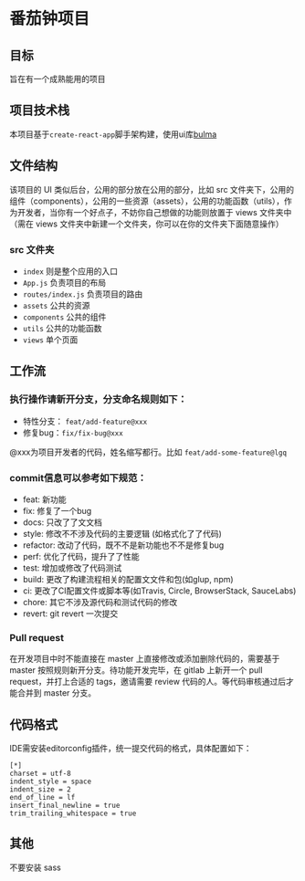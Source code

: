 # 番茄钟项目

## 目标

旨在有一个成熟能用的项目

## 项目技术栈

本项目基于`create-react-app`脚手架构建，使用ui库[bulma](https://bulma.io/documentation/overview/start/)

## 文件结构

该项目的 UI 类似后台，公用的部分放在公用的部分，比如 src 文件夹下，公用的组件（components），公用的一些资源（assets），公用的功能函数（utils），作为开发者，当你有一个好点子，不妨你自己想做的功能则放置于 views 文件夹中（需在 views 文件夹中新建一个文件夹，你可以在你的文件夹下面随意操作）

### src 文件夹

- `index` 则是整个应用的入口
- `App.js` 负责项目的布局
- `routes/index.js` 负责项目的路由
- `assets` 公共的资源
- `components` 公共的组件
- `utils` 公共的功能函数
- `views` 单个页面


## 工作流

### 执行操作请新开分支，分支命名规则如下：

- 特性分支： `feat/add-feature@xxx`
- 修复bug：`fix/fix-bug@xxx`

@xxx为项目开发者的代码，姓名缩写都行。比如 `feat/add-some-feature@lgq`

### commit信息可以参考如下规范：

- feat: 新功能
- fix: 修复了一个bug
- docs: 只改了了⽂文档
- style: 修改不不涉及代码的主要逻辑 (如格式化了了代码)
- refactor: 改动了代码，既不不是新功能也不不是修复bug
- perf: 优化了代码，提升了了性能
- test: 增加或修改了代码测试
- build: 更改了构建流程相关的配置⽂文件和包(如glup, npm)
- ci: 更改了CI配置文件或脚本等(如Travis, Circle, BrowserStack, SauceLabs)
- chore: 其它不涉及源代码和测试代码的修改
- revert: git revert 一次提交

### Pull request

在开发项目中时不能直接在 master 上直接修改或添加删除代码的，需要基于 master 按照规则新开分支。待功能开发完毕，在 gitlab 上新开一个 pull request，并打上合适的 tags，邀请需要 review 代码的人。等代码审核通过后才能合并到 master 分支。

## 代码格式

IDE需安装editorconfig插件，统一提交代码的格式，具体配置如下：

```
[*]
charset = utf-8
indent_style = space
indent_size = 2
end_of_line = lf
insert_final_newline = true
trim_trailing_whitespace = true
```

## 其他

不要安装 sass
